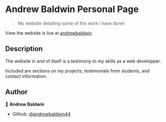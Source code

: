 # Andrew Baldwin Personal Page
> My website detailing some of the work I have done!

View the website is live at [andrewbaldwin](https://andrewbaldwin.herokuapp.com/)

## Description

The website in and of itself is a testimony to my skills as a web developper.

Included are sections on my projects, testimonials from students, and contact information.

## Author

👤 **Andrew Baldwin**

- Github: [@andrewbaldwin44](https://github.com/andrewbaldwin44)
